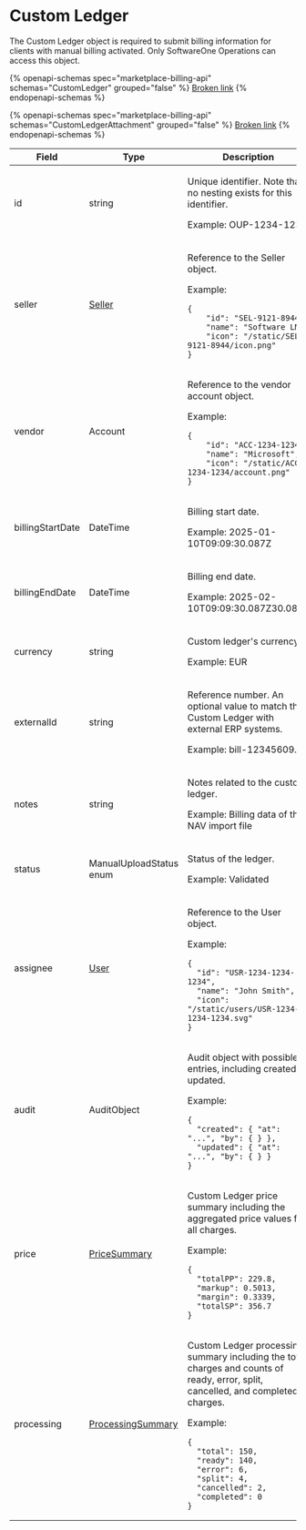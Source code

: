 # Custom Ledger

The Custom Ledger object is required to submit billing information for clients with manual billing activated. Only SoftwareOne Operations can access this object.&#x20;

{% openapi-schemas spec="marketplace-billing-api" schemas="CustomLedger" grouped="false" %}
[Broken link](broken-reference)
{% endopenapi-schemas %}

{% openapi-schemas spec="marketplace-billing-api" schemas="CustomLedgerAttachment" grouped="false" %}
[Broken link](broken-reference)
{% endopenapi-schemas %}



<table><thead><tr><th width="197">Field</th><th width="186">Type</th><th>Description</th></tr></thead><tbody><tr><td>id</td><td>string</td><td><p>Unique identifier. Note that no nesting exists for this identifier.</p><p>Example: OUP-1234-1239</p></td></tr><tr><td>seller</td><td><a href="../../accounts-api/seller/">Seller</a></td><td><p>Reference to the Seller object.</p><p>Example:</p><pre class="language-json" data-overflow="wrap" data-line-numbers data-full-width="true"><code class="lang-json">{
    "id": "SEL-9121-8944",
    "name": "Software LN",
    "icon": "/static/SEL-9121-8944/icon.png"
}
</code></pre></td></tr><tr><td>vendor</td><td>Account</td><td><p>Reference to the vendor account object.</p><p>Example:</p><pre class="language-json" data-overflow="wrap" data-line-numbers data-full-width="true"><code class="lang-json">{
    "id": "ACC-1234-1234",
    "name": "Microsoft",
    "icon": "/static/ACC-1234-1234/account.png"
}
</code></pre></td></tr><tr><td>billingStartDate</td><td>DateTime</td><td><p>Billing start date.</p><p>Example: 2025-01-10T09:09:30.087Z</p></td></tr><tr><td>billingEndDate</td><td>DateTime</td><td><p>Billing end date.</p><p>Example: 2025-02-10T09:09:30.087Z30.087Z</p></td></tr><tr><td>currency</td><td>string</td><td><p>Custom ledger's currency.</p><p>Example: EUR</p></td></tr><tr><td>externalId</td><td>string</td><td><p>Reference number. An optional value to match the Custom Ledger with external ERP systems.</p><p>Example: bill-12345609.</p></td></tr><tr><td>notes</td><td>string</td><td><p>Notes related to the custom ledger.</p><p>Example: Billing data of the NAV import file</p></td></tr><tr><td>status</td><td>ManualUploadStatus enum</td><td><p>Status of the ledger.</p><p>Example: Validated</p></td></tr><tr><td>assignee</td><td><a href="../../accounts-api/users/">User</a></td><td><p>Reference to the User object.</p><p>Example:</p><pre class="language-json" data-overflow="wrap" data-line-numbers data-full-width="true"><code class="lang-json">{
  "id": "USR-1234-1234-1234",
  "name": "John Smith",
  "icon": "/static/users/USR-1234-1234-1234.svg"
}
</code></pre></td></tr><tr><td>audit</td><td>AuditObject</td><td><p>Audit object with possible entries, including created or updated.</p><p>Example:</p><pre class="language-json" data-overflow="wrap" data-line-numbers data-full-width="true"><code class="lang-json">{
  "created": { "at": "...", "by": { } },
  "updated": { "at": "...", "by": { } }
}
</code></pre></td></tr><tr><td>price</td><td><a href="../journal/#pricesummary">PriceSummary</a></td><td><p>Custom Ledger price summary including the aggregated price values for all charges.</p><p>Example:</p><pre class="language-json" data-overflow="wrap" data-line-numbers data-full-width="true"><code class="lang-json">{
  "totalPP": 229.8,
  "markup": 0.5013,
  "margin": 0.3339,  
  "totalSP": 356.7
}
</code></pre></td></tr><tr><td>processing</td><td><a href="../journal/#processingsummary">ProcessingSummary</a></td><td><p>Custom Ledger processing summary including the total charges and counts of ready, error, split, cancelled, and completed charges.</p><p>Example:</p><pre class="language-json" data-overflow="wrap" data-line-numbers data-full-width="true"><code class="lang-json">{
  "total": 150,
  "ready": 140,
  "error": 6,
  "split": 4,
  "cancelled": 2,
  "completed": 0    
}
</code></pre></td></tr></tbody></table>
